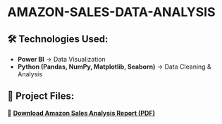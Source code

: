 # AMAZON-SALES-DATA-ANALYSIS
## 🛠️ Technologies Used:
- **Power BI** → Data Visualization  
- **Python (Pandas, NumPy, Matplotlib, Seaborn)** → Data Cleaning & Analysis  

## 📂 Project Files:
📄 **[Download Amazon Sales Analysis Report (PDF)](https://github.com/intheperkofextinction/AMAZON-SALES-DATA-ANALYSIS/blob/main/amazon_data_analysis_project.pdf)**

